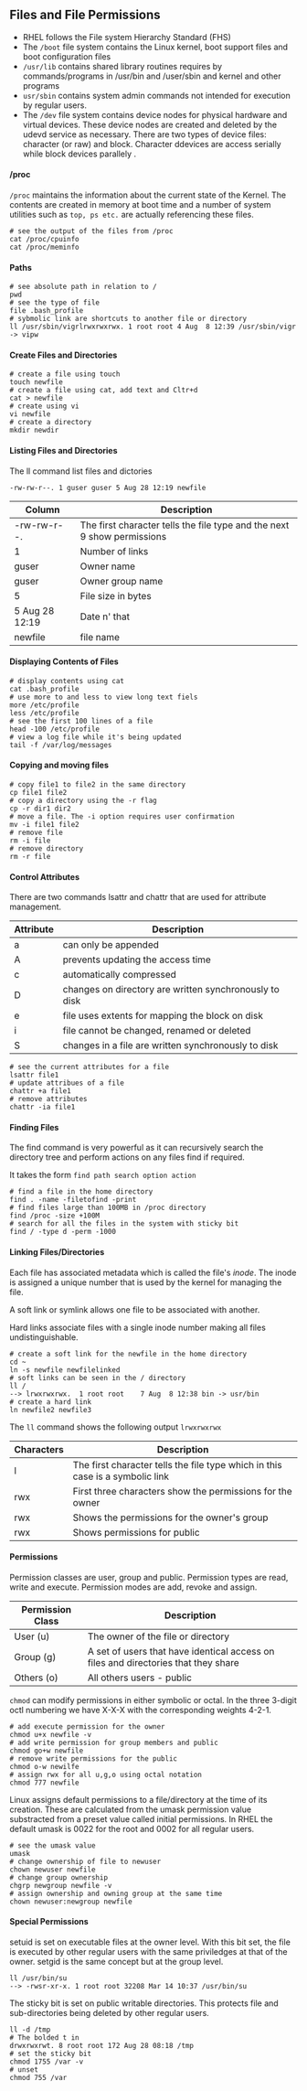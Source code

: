 ## Files and File Permissions

* RHEL follows the File system Hierarchy Standard (FHS)
* The `/boot` file system contains the Linux kernel, boot support files and boot configuration files
* `/usr/lib` contains shared library routines requires by commands/programs in /usr/bin and /user/sbin and kernel and other programs
* `usr/sbin` contains system admin commands not intended for execution by regular users.
* The `/dev` file system contains device nodes for physical hardware and virtual devices. These device nodes are created and deleted by the udevd service as necessary. There are two types of device files: character (or raw) and block. Character ddevices are access serially while block devices parallely .

#### /proc

`/proc` maintains the information about the current state of the Kernel. The contents are created in memory at boot time and a number of system utilities such as `top, ps etc.` are actually referencing these files. 

```
# see the output of the files from /proc
cat /proc/cpuinfo
cat /proc/meminfo
```

#### Paths

```
# see absolute path in relation to /
pwd
# see the type of file
file .bash_profile
# sybmolic link are shortcuts to another file or directory
ll /usr/sbin/vigrlrwxrwxrwx. 1 root root 4 Aug  8 12:39 /usr/sbin/vigr -> vipw
```

#### Create Files and Directories

```
# create a file using touch
touch newfile
# create a file using cat, add text and Cltr+d
cat > newfile
# create using vi
vi newfile
# create a directory 
mkdir newdir
```

#### Listing Files and Directories

The ll command list files and dictories

```
-rw-rw-r--. 1 guser guser 5 Aug 28 12:19 newfile
```

| Column | Description |
| ---    |  ---         |
| -rw-rw-r--. | The first character tells the file type and the next 9 show permissions |
| 1 |  Number of links |
| guser | Owner name | 
| guser | Owner group name | 
|  5 | File size in bytes |
| 5 Aug 28 12:19 | Date n' that |
| newfile | file name | 

#### Displaying Contents of Files

```
# display contents using cat
cat .bash_profile
# use more to and less to view long text fiels
more /etc/profile
less /etc/profile
# see the first 100 lines of a file
head -100 /etc/profile
# view a log file while it's being updated
tail -f /var/log/messages
```

#### Copying and moving files

```
# copy file1 to file2 in the same directory
cp file1 file2
# copy a directory using the -r flag
cp -r dir1 dir2
# move a file. The -i option requires user confirmation
mv -i file1 file2
# remove file
rm -i file
# remove directory
rm -r file
```

#### Control Attributes

There are two commands lsattr and chattr that are used for attribute management.

| Attribute | Description |
| ---    |  ---         |
| a | can only be appended |
| A | prevents updating the access time |
| c | automatically compressed | 
| D | changes on directory are written synchronously to disk | 
| e | file uses extents for mapping the block on disk |
| i | file cannot be changed, renamed or deleted |
| S | changes in a file are written synchronously to disk | 

```
# see the current attributes for a file
lsattr file1
# update attribues of a file
chattr +a file1
# remove attributes
chattr -ia file1
```

#### Finding Files

The find command is very powerful as it can recursively search the directory tree and perform actions on any files find if required.

It takes the form `find path search option action`

```
# find a file in the home directory
find . -name -filetofind -print
# find files large than 100MB in /proc directory
find /proc -size +100M
# search for all the files in the system with sticky bit
find / -type d -perm -1000
```

#### Linking Files/Directories

Each file has associated metadata which is called the file's *inode*. The inode is assigned a unique number that is used by the kernel for managing the file. 

A soft link or symlink allows one file to be associated with another.

Hard links associate files with a single inode number making all files undistinguishable.

```
# create a soft link for the newfile in the home directory
cd ~
ln -s newfile newfilelinked
# soft links can be seen in the / directory
ll /
--> lrwxrwxrwx.  1 root root    7 Aug  8 12:38 bin -> usr/bin
# create a hard link
ln newfile2 newfile3
```

The `ll` command shows the following output `lrwxrwxrwx`

| Characters | Description |
| ---    |  ---         |
| l | The first character tells the file type which in this case is a symbolic link |
| rwx | First three characters show the permissions for the owner  |
| rwx | Shows the permissions for the owner's group | 
| rwx | Shows permissions for public | 

#### Permissions

Permission classes are user, group and public. Permission types are read, write and execute. Permission modes are add, revoke and assign.

| Permission Class | Description |
| ---    |  ---         |
| User (u) | The owner of the file or directory |
| Group (g) | A set of users that have identical access on files and directories that they share |
| Others (o) | All others users - public | 

`chmod` can modify permissions in either symbolic or octal. In the three 3-digit octl numbering we have X-X-X with the corresponding weights  4-2-1.

```
# add execute permission for the owner
chmod u+x newfile -v
# add write permission for group members and public
chmod go+w newfile
# remove write permissions for the public
chmod o-w newilfe
# assign rwx for all u,g,o using octal notation
chmod 777 newfile
```

Linux assigns default permissions to a file/directory at the time of its creation. These are calculated from the umask permission value substracted from a preset value called initial permissions. In RHEL the default umask is 0022 for the root and 0002 for all regular users. 

```
# see the umask value
umask
# change ownership of file to newuser
chown newuser newfile
# change group ownership
chgrp newgroup newfile -v
# assign ownership and owning group at the same time
chown newuser:newgroup newfile
```

#### Special Permissions

setuid is set on executable files at the owner level. With this bit set, the file is executed by other regular users with the same priviledges at that of the owner. setgid is the same concept but at the group level.

```
ll /usr/bin/su
--> -rwsr-xr-x. 1 root root 32208 Mar 14 10:37 /usr/bin/su
```

The sticky bit is set on public writable directories. This protects file and sub-directories being deleted by other regular users. 

```
ll -d /tmp
# The bolded t in
drwxrwxrwt. 8 root root 172 Aug 28 08:18 /tmp
# set the sticky bit
chmod 1755 /var -v
# unset
chmod 755 /var
```